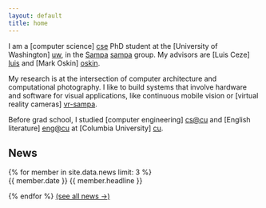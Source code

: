 ```yaml
---
layout: default
title: home
---
```


I am a [computer science] [cse] PhD student at the [University of Washington] [uw], in the [Sampa] [sampa] group. My advisors are [Luis Ceze] [luis] and [Mark Oskin] [oskin]. 

My research is at the intersection of computer architecture and computational photography. I like to build systems that involve hardware and software for visual applications, like continuous mobile vision or [virtual reality cameras] [vr-sampa].

Before grad school, I studied [computer engineering] [cs@cu] and [English literature] [eng@cu] at [Columbia University] [cu]. 

[cse]: http://cs.washington.edu/
[uw]: http://washington.edu
[sampa]: https://sampa.cs.washington.edu/
[luis]: http://homes.cs.washington.edu/~luisceze
[oskin]: http://homes.cs.washington.edu/~oskin
[cs@cu]: http://www.cs.columbia.edu
[eng@cu]: http://english.columbia.edu
[cu]: http://www.columbia.edu
[vr-sampa]: http://sampa.cs.washington.edu/projects/vr-hw.html

<section id="news">
<h2>News</h2>
<!-- <ul class="tablelist">
 -->{% for member in site.data.news limit: 3 %}
<div id="news-item">
<span class="news_date">{{ member.date }}</span>
<span class="news_text">{{ member.headline }}</span>
</div>


{% endfor %}
<a href="{{site.baseurl}}/news.html">(see all news &rarr;)</a>

</section>
